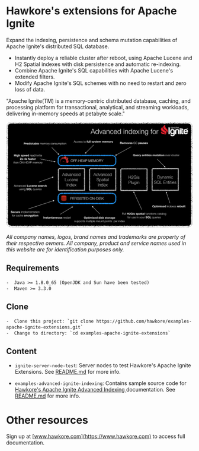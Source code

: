 # Hawkore's extensions for Apache Ignite

Expand the indexing, persistence and schema mutation capabilities of Apache Ignite's distributed SQL database.

- Instantly deploy a reliable cluster after reboot, using Apache Lucene and H2 Spatial indexes with disk persistence and automatic re-indexing.
- Combine Apache Ignite's SQL capabilities with Apache Lucene's extended filters.
- Modify Apache Ignite's SQL schemes with no need to restart and zero loss of data.

"Apache Ignite(TM) is a memory-centric distributed database, caching, and processing platform for
transactional, analytical, and streaming workloads, delivering in-memory speeds at petabyte scale."

![advanced-indexing](assets/advanced-indexing.png)

*All company names, logos, brand names and trademarks are property of their respective owners. All company, product and service names used in this website are for identification purposes only.*

## Requirements

	-  Java >= 1.8.0_65 (OpenJDK and Sun have been tested)
	-  Maven >= 3.3.0

## Clone

	-  Clone this project: `git clone https://github.com/hawkore/examples-apache-ignite-extensions.git`
	-  Change to directory: `cd examples-apache-ignite-extensions`


## Content

* `ignite-server-node-test`: Server nodes to test Hawkore's Apache Ignite Extensions. See [README.md](ignite-server-node-test/README.md) for more info.

* `examples-advanced-ignite-indexing`: Contains sample source code for [Hawkore's Apache Ignite Advanced Indexing
](https://docs.hawkore.com/private/apache-ignite-advanced-indexing/) documentation. See [README.md](examples-advanced-ignite-indexing/README.md) for more info.

# Other resources

Sign up at [www.hawkore.com](https://www.hawkore.com) to access full documentation.

